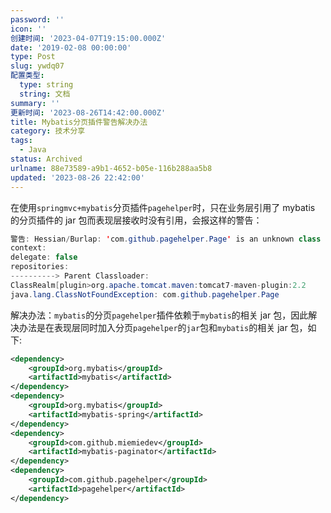 ```yaml
---
password: ''
icon: ''
创建时间: '2023-04-07T19:15:00.000Z'
date: '2019-02-08 00:00:00'
type: Post
slug: ywdq07
配置类型:
  type: string
  string: 文档
summary: ''
更新时间: '2023-08-26T14:42:00.000Z'
title: Mybatis分页插件警告解决办法
category: 技术分享
tags:
  - Java
status: Archived
urlname: 88e73589-a9b1-4652-b05e-116b288aa5b8
updated: '2023-08-26 22:42:00'
---
```


在使用`springmvc+mybatis`分页插件`pagehelper`时，只在业务层引用了 mybatis 的分页插件的 jar 包而表现层接收时没有引用，会报这样的警告：


```java
警告: Hessian/Burlap: 'com.github.pagehelper.Page' is an unknown class in WebappClassLoader
context:
delegate: false
repositories:
----------> Parent Classloader:
ClassRealm[plugin>org.apache.tomcat.maven:tomcat7-maven-plugin:2.2
java.lang.ClassNotFoundException: com.github.pagehelper.Page
```


解决办法：`mybatis`的分页`pagehelper`插件依赖于`mybatis`的相关 jar 包，因此解决办法是在表现层同时加入分页`pagehelper`的`jar`包和`mybatis`的相关 jar 包，如下:


```xml
<dependency>
	<groupId>org.mybatis</groupId>
	<artifactId>mybatis</artifactId>
</dependency>
<dependency>
	<groupId>org.mybatis</groupId>
	<artifactId>mybatis-spring</artifactId>
</dependency>
<dependency>
	<groupId>com.github.miemiedev</groupId>
	<artifactId>mybatis-paginator</artifactId>
</dependency>
<dependency>
	<groupId>com.github.pagehelper</groupId>
	<artifactId>pagehelper</artifactId>
</dependency>
```

